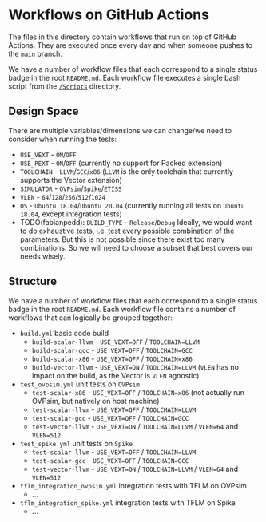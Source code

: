 # Workflows on GitHub Actions
The files in this directory contain workflows that run on top of GitHub Actions. They are executed once every day and when someone pushes to the `main` branch.

We have a number of workflow files that each correspond to a single status badge in the root `README.md`. Each workflow file executes a single bash script from the [`/Scripts`](/Scripts) directory. 

## Design Space
There are multiple variables/dimensions we can change/we need to consider when running the tests:
- `USE_VEXT` - `ÒN`/`OFF`
- `USE_PEXT` - `ÒN`/`OFF` (currently no support for Packed extension)
- `TOOLCHAIN` - `LLVM`/`GCC`/`x86` (`LLVM` is the only toolchain that currently supports the Vector extension)
- `SIMULATOR` - `OVPsim`/`Spike`/`ETISS`
- `VLEN` - `64`/`128`/`256`/`512`/`1024`
- `OS` - `Ubuntu 18.04`/`Ubuntu 20.04` (currently running all tests on `Ubuntu 18.04`, except integration tests)
- TODO(fabianpedd): `BUILD_TYPE` - `Release`/`Debug`
Ideally, we would want to do exhaustive tests, i.e. test every possible combination of the parameters. But this is not possible since there exist too many combinations. So we will need to choose a subset that best covers our needs wisely.

## Structure
We have a number of workflow files that each correspond to a single status badge in the root `README.md`. Each workflow file contains a number of workflows that can logically be grouped together:
- `build.yml` basic code build
    - `build-scalar-llvm` - `USE_VEXT=OFF` / `TOOLCHAIN=LLVM`
    - `build-scalar-gcc` - `USE_VEXT=OFF` / `TOOLCHAIN=GCC`
    - `build-scalar-x86` - `USE_VEXT=OFF` / `TOOLCHAIN=x86`
    - `build-vector-llvm` - `USE_VEXT=ON` / `TOOLCHAIN=LLVM` (`VLEN` has no impact on the build, as the Vector is `VLEN` agnostic)
- `test_ovpsim.yml` unit tests on `OVPsim`
    - `test-scalar-x86` - `USE_VEXT=OFF` / `TOOLCHAIN=x86` (not actually run OVPsim, but natively on host machine)
    - `test-scalar-llvm` - `USE_VEXT=OFF` / `TOOLCHAIN=LLVM`
    - `test-scalar-gcc` - `USE_VEXT=OFF` / `TOOLCHAIN=GCC`
    - `test-vector-llvm` - `USE_VEXT=ON` / `TOOLCHAIN=LLVM` / `VLEN=64` and `VLEN=512`
- `test_spike.yml` unit tests on `Spike`
    - `test-scalar-llvm` - `USE_VEXT=OFF` / `TOOLCHAIN=LLVM`
    - `test-scalar-gcc` - `USE_VEXT=OFF` / `TOOLCHAIN=GCC`
    - `test-vector-llvm` - `USE_VEXT=ON` / `TOOLCHAIN=LLVM` / `VLEN=64` and `VLEN=512`
- `tflm_integration_ovpsim.yml` integration tests with TFLM on OVPsim
    - ...
- `tflm_integration_spike.yml` integration tests with TFLM on Spike
    - ...
